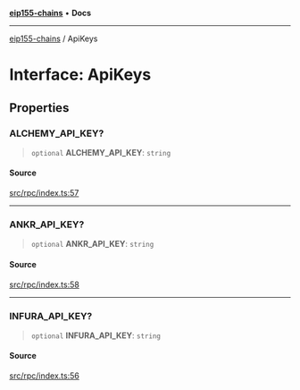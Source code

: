 [**eip155-chains**](../README.md) • **Docs**

***

[eip155-chains](../globals.md) / ApiKeys

# Interface: ApiKeys

## Properties

### ALCHEMY\_API\_KEY?

> `optional` **ALCHEMY\_API\_KEY**: `string`

#### Source

[src/rpc/index.ts:57](https://github.com/ivanzzeth/eip155-chains/blob/1338acd729e1930017264c44f09e203c6cd544d3/src/rpc/index.ts#L57)

***

### ANKR\_API\_KEY?

> `optional` **ANKR\_API\_KEY**: `string`

#### Source

[src/rpc/index.ts:58](https://github.com/ivanzzeth/eip155-chains/blob/1338acd729e1930017264c44f09e203c6cd544d3/src/rpc/index.ts#L58)

***

### INFURA\_API\_KEY?

> `optional` **INFURA\_API\_KEY**: `string`

#### Source

[src/rpc/index.ts:56](https://github.com/ivanzzeth/eip155-chains/blob/1338acd729e1930017264c44f09e203c6cd544d3/src/rpc/index.ts#L56)
